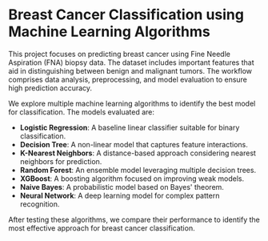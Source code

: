 # Breast Cancer Classification using Machine Learning Algorithms

This project focuses on predicting breast cancer using Fine Needle Aspiration (FNA) biopsy data. The dataset includes important features that aid in distinguishing between benign and malignant tumors. The workflow comprises data analysis, preprocessing, and model evaluation to ensure high prediction accuracy.

We explore multiple machine learning algorithms to identify the best model for classification. The models evaluated are:
- **Logistic Regression**: A baseline linear classifier suitable for binary classification.
- **Decision Tree**: A non-linear model that captures feature interactions.
- **K-Nearest Neighbors**: A distance-based approach considering nearest neighbors for prediction.
- **Random Forest**: An ensemble model leveraging multiple decision trees.
- **XGBoost**: A boosting algorithm focused on improving weak models.
- **Naive Bayes**: A probabilistic model based on Bayes' theorem.
- **Neural Network**: A deep learning model for complex pattern recognition.

After testing these algorithms, we compare their performance to identify the most effective approach for breast cancer classification.
